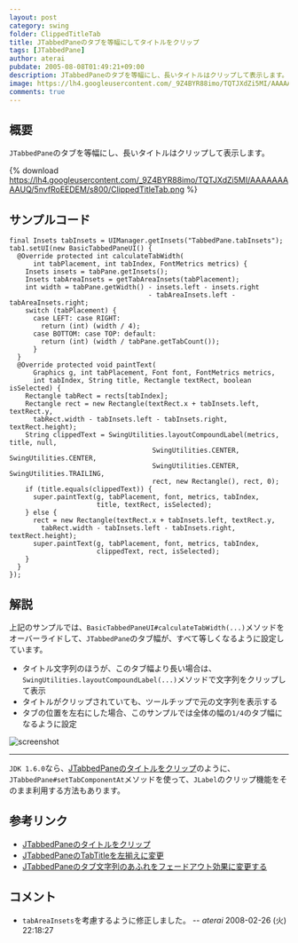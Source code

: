 ```yaml
---
layout: post
category: swing
folder: ClippedTitleTab
title: JTabbedPaneのタブを等幅にしてタイトルをクリップ
tags: [JTabbedPane]
author: aterai
pubdate: 2005-08-08T01:49:21+09:00
description: JTabbedPaneのタブを等幅にし、長いタイトルはクリップして表示します。
image: https://lh4.googleusercontent.com/_9Z4BYR88imo/TQTJXdZi5MI/AAAAAAAAAUQ/5nvfRoEEDEM/s800/ClippedTitleTab.png
comments: true
---
```

## 概要
`JTabbedPane`のタブを等幅にし、長いタイトルはクリップして表示します。

{% download https://lh4.googleusercontent.com/_9Z4BYR88imo/TQTJXdZi5MI/AAAAAAAAAUQ/5nvfRoEEDEM/s800/ClippedTitleTab.png %}

## サンプルコード
<pre class="prettyprint"><code>final Insets tabInsets = UIManager.getInsets("TabbedPane.tabInsets");
tab1.setUI(new BasicTabbedPaneUI() {
  @Override protected int calculateTabWidth(
      int tabPlacement, int tabIndex, FontMetrics metrics) {
    Insets insets = tabPane.getInsets();
    Insets tabAreaInsets = getTabAreaInsets(tabPlacement);
    int width = tabPane.getWidth() - insets.left - insets.right
                                   - tabAreaInsets.left - tabAreaInsets.right;
    switch (tabPlacement) {
      case LEFT: case RIGHT:
        return (int) (width / 4);
      case BOTTOM: case TOP: default:
        return (int) (width / tabPane.getTabCount());
      }
  }
  @Override protected void paintText(
      Graphics g, int tabPlacement, Font font, FontMetrics metrics,
      int tabIndex, String title, Rectangle textRect, boolean isSelected) {
    Rectangle tabRect = rects[tabIndex];
    Rectangle rect = new Rectangle(textRect.x + tabInsets.left, textRect.y,
      tabRect.width - tabInsets.left - tabInsets.right, textRect.height);
    String clippedText = SwingUtilities.layoutCompoundLabel(metrics, title, null,
                                    SwingUtilities.CENTER, SwingUtilities.CENTER,
                                    SwingUtilities.CENTER, SwingUtilities.TRAILING,
                                    rect, new Rectangle(), rect, 0);
    if (title.equals(clippedText)) {
      super.paintText(g, tabPlacement, font, metrics, tabIndex,
                      title, textRect, isSelected);
    } else {
      rect = new Rectangle(textRect.x + tabInsets.left, textRect.y,
        tabRect.width - tabInsets.left - tabInsets.right, textRect.height);
      super.paintText(g, tabPlacement, font, metrics, tabIndex,
                      clippedText, rect, isSelected);
    }
  }
});
</code></pre>

## 解説
上記のサンプルでは、`BasicTabbedPaneUI#calculateTabWidth(...)`メソッドをオーバーライドして、`JTabbedPane`のタブ幅が、すべて等しくなるように設定しています。

- タイトル文字列のほうが、このタブ幅より長い場合は、`SwingUtilities.layoutCompoundLabel(...)`メソッドで文字列をクリップして表示
- タイトルがクリップされていても、ツールチップで元の文字列を表示する
- タブの位置を左右にした場合、このサンプルでは全体の幅の`1/4`のタブ幅になるように設定

<!-- dummy comment line for breaking list -->

![screenshot](https://lh3.googleusercontent.com/_9Z4BYR88imo/TQTJZ71XT7I/AAAAAAAAAUU/bO4iaEaR_xU/s800/ClippedTitleTab1.png)

- - - -
`JDK 1.6.0`なら、[JTabbedPaneのタイトルをクリップ](https://ateraimemo.com/Swing/ClippedTabLabel.html)のように、`JTabbedPane#setTabComponentAt`メソッドを使って、`JLabel`のクリップ機能をそのまま利用する方法もあります。

## 参考リンク
- [JTabbedPaneのタイトルをクリップ](https://ateraimemo.com/Swing/ClippedTabLabel.html)
- [JTabbedPaneのTabTitleを左揃えに変更](https://ateraimemo.com/Swing/TabTitleAlignment.html)
- [JTabbedPaneのタブ文字列のあふれをフェードアウト効果に変更する](https://ateraimemo.com/Swing/TextOverflowFadeTabbedPane.html)

<!-- dummy comment line for breaking list -->

## コメント
- `tabAreaInsets`を考慮するように修正しました。 -- *aterai* 2008-02-26 (火) 22:18:27

<!-- dummy comment line for breaking list -->
